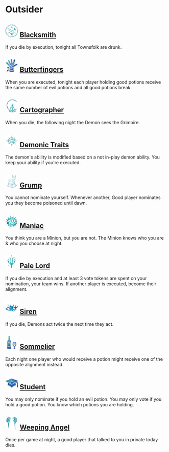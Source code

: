 # Outsider

## ![](Blacksmith/.image_big.png) [Blacksmith](Blacksmith)
If you die by execution, tonight all Townsfolk are drunk.

## ![](Butterfingers/.image_big.png) [Butterfingers](Butterfingers)
When you are executed, tonight each player holding good potions receive the same number of evil potions and all good potions break.

## ![](Cartographer/.image_big.png) [Cartographer](Cartographer)
When you die, the following night the Demon sees the Grimoire.

## ![](Demonic%20Traits/.image_big.png) [Demonic Traits](Demonic%20Traits)
The demon's ability is modified based on a not in-play demon ability. You keep your ability if you're executed.

## ![](Grump/.image_big.png) [Grump](Grump)
You cannot nominate yourself.  Whenever another, Good player nominates you they become poisoned until dawn.

## ![](Maniac/.image_big.png) [Maniac](Maniac)
You think you are a Minion, but you are not. The Minion knows who you are & who you choose at night.

## ![](Pale%20Lord/.image_big.png) [Pale Lord](Pale%20Lord)
If you die by execution and at least 3 vote tokens are spent on your nomination, your team wins. If another player is executed, become their alignment.

## ![](Siren/.image_big.png) [Siren](Siren)
If you die, Demons act twice the next time they act.

## ![](Sommelier/.image_big.png) [Sommelier](Sommelier)
Each night one player who would receive a potion might receive one of the opposite alignment instead.

## ![](Student/.image_big.png) [Student](Student)
You may only nominate if you hold an evil potion. You may only vote if you hold a good potion. You know which potions you are holding.

## ![](Weeping%20Angel/.image_big.png) [Weeping Angel](Weeping%20Angel)
Once per game at night, a good player that talked to you in private today dies.

